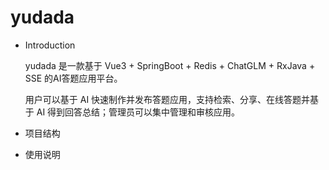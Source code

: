 # yudada
- Introduction

  yudada 是一款基于 Vue3 + SpringBoot + Redis + ChatGLM + RxJava + SSE 的AI答题应用平台。

  用户可以基于 AI 快速制作并发布答题应用，支持检索、分享、在线答题并基于 AI 得到回答总结；管理员可以集中管理和审核应用。



- 项目结构
- 使用说明

























































































































































































































